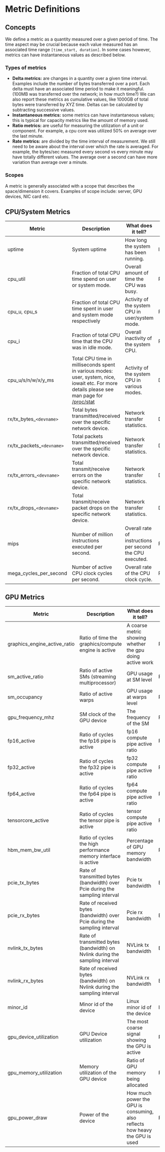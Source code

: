 # Metric Definitions

## Concepts
We define a metric as a quantity measured over a given period of time. The time aspect may be crucial because each value measured has an associated time range `[time_start, duration]`. In some cases however, metrics can have instantaneous values as described below.

### Types of metrics
* **Delta metrics:** are changes in a quantity over a given time interval. Examples include the number of bytes transferred over a port. Each delta must have an associated time period to make it meaningful. (100MB was transferred over the network; in how much time?) We can also report these metrics as cumulative values, like 1000GB of total bytes were transferred by XYZ time. Deltas can be calculated by subtracting successive values.
* **Instantaneous metrics:** some metrics can have instantaneous values; this is typical for capacity metrics like the amount of memory used.
* **Ratio metrics:** are useful for measuring the utilization of a unit or component. For example, a cpu core was utilized 50% on average over the last minute.
* **Rate metrics:** are divided by the time interval of measurement. We still need to be aware about the interval over which the rate is averaged. For example, the bytes/sec measured every second vs every minute may have totally different values. The average over a second can have more variation than average over a minute.

### Scopes
A metric is generally associated with a scope that describes the space/dimension it covers. Examples of scope include: server, GPU devices, NIC card etc.

## CPU/System Metrics
| Metric | Description | What does it tell? | Type | Unit | Collection Interval |
| ----------- | ----------- |----------- |----------- |----------- |----------- |
| uptime | System uptime | How long the system has been running. | Instant | s | 60s |
| cpu_util | Fraction of total CPU time spend on user or system mode.| Overall amount of time the CPU was busy. | Ratio | - | 60s |
| cpu_u, cpu_s | Fraction of total CPU time spent in user and system mode respectively| Activity of the system CPU in user/system mode. | Ratio | - | 60s |
| cpu_i| Fraction of total CPU time that the CPU was in idle mode.| Overall inactivity of the system CPU. | Ratio | - | 60s |
| cpu_u/s/n/w/x/y_ms| Total CPU time in milliseconds spent in various modes: user, system, nice, iowait etc. For more details please see man page for [/proc/stat](https://man7.org/linux/man-pages/man5/proc.5.html) | Activity of the system CPU in various modes. | Delta | ms | 60s |
| rx/tx_bytes_`<devname>` | Total bytes transmitted/received over the specific network device.| Network transfer statistics. | Delta | Bytes | 60s |
| rx/tx_packets_`<devname>` | Total packets transmitted/received over the specific network device.| Network transfer statistics. | Delta | Packets | 60s |
| rx/tx_errors_`<devname>` | Total transmit/receive errors on the specific network device.| Network transfer statistics. | Delta | Errors | 60s |
| rx/tx_drops_`<devname>` | Total transmit/receive packet drops on the specific network device.| Network transfer statistics. | Delta | Packets | 60s |
| mips | Number of million instructions executed per second. | Overall rate of instructions per second the CPU executed. | Rate | Million / sec | 60s |
| mega_cycles_per_second | Number of active CPU clock cycles per second. | Overall rate of the CPU clock cycle. | Rate | MHz | 60s |

## GPU Metrics
| Metric | Description | What does it tell? | Type | Unit | Collection Interval |
| ----------- | ----------- |----------- |----------- |----------- |----------- |
| graphics_engine_active_ratio | Ratio of time the graphics/compute engine is active | A coarse metric showing whether the gpu doing active work | Ratio | - | 10s |
| sm_active_ratio | Ratio of active SMs (streaming multiprocessor) | GPU usage at SM level | Ratio | - | 10s |
| sm_occupancy | Ratio of active warps | GPU usage at warps level | Ratio | - | 10s |
| gpu_frequency_mhz | SM clock of the GPU device | The frequency of the SM | Frequency | Mega Hertz | 10s |
| fp16_active | Ratio of cycles the fp16 pipe is active | fp16 compute pipe active ratio | Ratio | - | 10s |
| fp32_active | Ratio of cycles the fp32 pipe is active | fp32 compute pipe active ratio | Ratio | - | 10s |
| fp64_active | Ratio of cycles the fp64 pipe is active | fp64 compute pipe active ratio | Ratio | - | 10s |
| tensorcore_active | Ratio of cycles the tensor pipe is active | tensor compute pipe active ratio | Ratio | - | 10s |
| hbm_mem_bw_util | Ratio of cycles the high performance memory interface is active | Percentage of GPU memory bandwidth | Ratio | - | 10s |
| pcie_tx_bytes | Rate of transmitted bytes (bandwidth) over Pcie during the sampling interval | Pcie tx bandwidth | Bandwidth | Bytes/sec | 10s |
| pcie_rx_bytes | Rate of received bytes (bandwidth) over Pcie during the sampling interval | Pcie rx bandwidth | Bandwidth | Bytes/sec | 10s |
| nvlink_tx_bytes | Rate of transmitted bytes (bandwidth) on Nvlink during the sampling interval | NVLink tx bandwidth | Bandwidth | Bytes/sec | 10s |
| nvlink_rx_bytes | Rate of received bytes (bandwidth) on Nvlink during the sampling interval | NVLink rx bandwidth | Bandwidth | Bytes/sec | 10s |
| minor_id | Minor id of the device | Linux minor id of the device | ID | - | 10s |
| gpu_device_utilization | GPU Device utilization | The most coarse signal showing the GPU is active | Ratio | - | 10s |
| gpu_memory_utilization | Memory utilization of the GPU device | Ratio of GPU memory being allocated | Ratio | - | 10s |
| gpu_power_draw | Power of the device | How much power the GPU is consuming, also reflects how heavy the GPU is used | Power | Watt | 10s |
